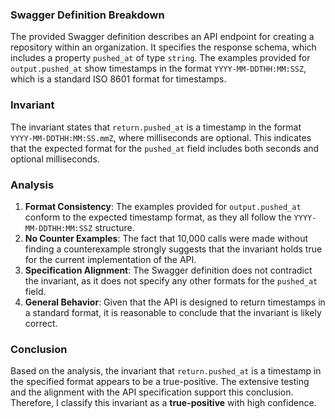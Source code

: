 ### Swagger Definition Breakdown
The provided Swagger definition describes an API endpoint for creating a repository within an organization. It specifies the response schema, which includes a property `pushed_at` of type `string`. The examples provided for `output.pushed_at` show timestamps in the format `YYYY-MM-DDTHH:MM:SSZ`, which is a standard ISO 8601 format for timestamps.

### Invariant
The invariant states that `return.pushed_at` is a timestamp in the format `YYYY-MM-DDTHH:MM:SS.mmZ`, where milliseconds are optional. This indicates that the expected format for the `pushed_at` field includes both seconds and optional milliseconds.

### Analysis
1. **Format Consistency**: The examples provided for `output.pushed_at` conform to the expected timestamp format, as they all follow the `YYYY-MM-DDTHH:MM:SSZ` structure. 
2. **No Counter Examples**: The fact that 10,000 calls were made without finding a counterexample strongly suggests that the invariant holds true for the current implementation of the API. 
3. **Specification Alignment**: The Swagger definition does not contradict the invariant, as it does not specify any other formats for the `pushed_at` field. 
4. **General Behavior**: Given that the API is designed to return timestamps in a standard format, it is reasonable to conclude that the invariant is likely correct.

### Conclusion
Based on the analysis, the invariant that `return.pushed_at` is a timestamp in the specified format appears to be a true-positive. The extensive testing and the alignment with the API specification support this conclusion. Therefore, I classify this invariant as a **true-positive** with high confidence.
